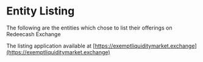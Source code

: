 # Entity Listing

The following are the entities which chose to list their offerings on Redeecash Exchange

The listing application available at [https://exemptliquiditymarket.exchange](https://exemptliquiditymarket.exchange)
